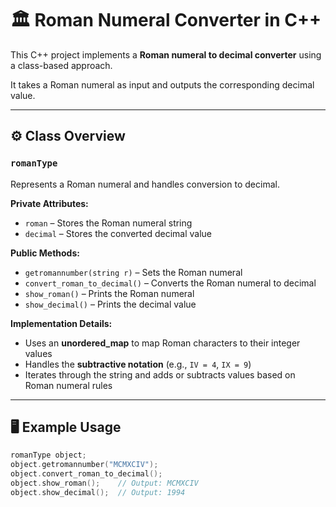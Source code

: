 # 🏛️ Roman Numeral Converter in C++

This C++ project implements a **Roman numeral to decimal converter** using a class-based approach.  

It takes a Roman numeral as input and outputs the corresponding decimal value.  

---

## ⚙️ Class Overview

### `romanType`
Represents a Roman numeral and handles conversion to decimal.

**Private Attributes:**
- `roman` – Stores the Roman numeral string  
- `decimal` – Stores the converted decimal value  

**Public Methods:**
- `getromannumber(string r)` – Sets the Roman numeral  
- `convert_roman_to_decimal()` – Converts the Roman numeral to decimal  
- `show_roman()` – Prints the Roman numeral  
- `show_decimal()` – Prints the decimal value  

**Implementation Details:**
- Uses an **unordered_map** to map Roman characters to their integer values  
- Handles the **subtractive notation** (e.g., `IV = 4`, `IX = 9`)  
- Iterates through the string and adds or subtracts values based on Roman numeral rules  

---

## 🖥️ Example Usage

```cpp
romanType object;
object.getromannumber("MCMXCIV");
object.convert_roman_to_decimal();
object.show_roman();    // Output: MCMXCIV
object.show_decimal();  // Output: 1994
